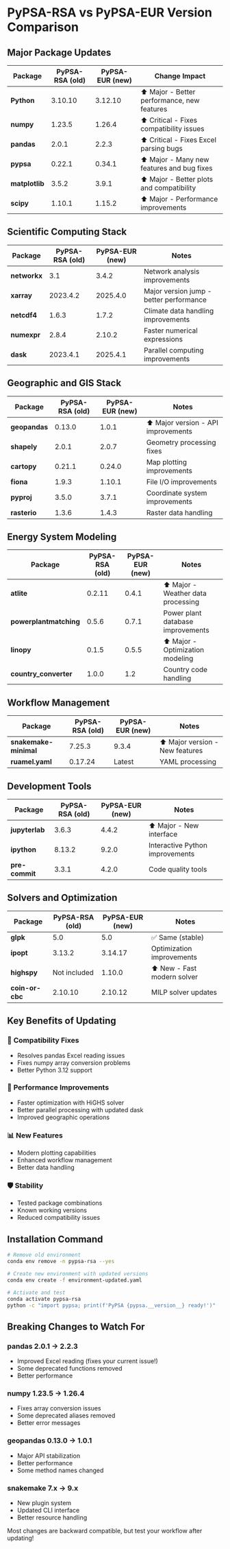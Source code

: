 # PyPSA-RSA vs PyPSA-EUR Version Comparison

## Major Package Updates

| Package | PyPSA-RSA (old) | PyPSA-EUR (new) | Change Impact |
|---------|------------------|------------------|---------------|
| **Python** | 3.10.10 | 3.12.10 | ⬆️ Major - Better performance, new features |
| **numpy** | 1.23.5 | 1.26.4 | ⬆️ Critical - Fixes compatibility issues |
| **pandas** | 2.0.1 | 2.2.3 | ⬆️ Critical - Fixes Excel parsing bugs |
| **pypsa** | 0.22.1 | 0.34.1 | ⬆️ Major - Many new features and bug fixes |
| **matplotlib** | 3.5.2 | 3.9.1 | ⬆️ Major - Better plots and compatibility |
| **scipy** | 1.10.1 | 1.15.2 | ⬆️ Major - Performance improvements |

## Scientific Computing Stack

| Package | PyPSA-RSA (old) | PyPSA-EUR (new) | Notes |
|---------|------------------|------------------|-------|
| **networkx** | 3.1 | 3.4.2 | Network analysis improvements |
| **xarray** | 2023.4.2 | 2025.4.0 | Major version jump - better performance |
| **netcdf4** | 1.6.3 | 1.7.2 | Climate data handling improvements |
| **numexpr** | 2.8.4 | 2.10.2 | Faster numerical expressions |
| **dask** | 2023.4.1 | 2025.4.1 | Parallel computing improvements |

## Geographic and GIS Stack

| Package | PyPSA-RSA (old) | PyPSA-EUR (new) | Notes |
|---------|------------------|------------------|-------|
| **geopandas** | 0.13.0 | 1.0.1 | ⬆️ Major version - API improvements |
| **shapely** | 2.0.1 | 2.0.7 | Geometry processing fixes |
| **cartopy** | 0.21.1 | 0.24.0 | Map plotting improvements |
| **fiona** | 1.9.3 | 1.10.1 | File I/O improvements |
| **pyproj** | 3.5.0 | 3.7.1 | Coordinate system improvements |
| **rasterio** | 1.3.6 | 1.4.3 | Raster data handling |

## Energy System Modeling

| Package | PyPSA-RSA (old) | PyPSA-EUR (new) | Notes |
|---------|------------------|------------------|-------|
| **atlite** | 0.2.11 | 0.4.1 | ⬆️ Major - Weather data processing |
| **powerplantmatching** | 0.5.6 | 0.7.1 | Power plant database improvements |
| **linopy** | 0.1.5 | 0.5.5 | ⬆️ Major - Optimization modeling |
| **country_converter** | 1.0.0 | 1.2 | Country code handling |

## Workflow Management

| Package | PyPSA-RSA (old) | PyPSA-EUR (new) | Notes |
|---------|------------------|------------------|-------|
| **snakemake-minimal** | 7.25.3 | 9.3.4 | ⬆️ Major version - New features |
| **ruamel.yaml** | 0.17.24 | Latest | YAML processing |

## Development Tools

| Package | PyPSA-RSA (old) | PyPSA-EUR (new) | Notes |
|---------|------------------|------------------|-------|
| **jupyterlab** | 3.6.3 | 4.4.2 | ⬆️ Major - New interface |
| **ipython** | 8.13.2 | 9.2.0 | Interactive Python improvements |
| **pre-commit** | 3.3.1 | 4.2.0 | Code quality tools |

## Solvers and Optimization

| Package | PyPSA-RSA (old) | PyPSA-EUR (new) | Notes |
|---------|------------------|------------------|-------|
| **glpk** | 5.0 | 5.0 | ✅ Same (stable) |
| **ipopt** | 3.13.2 | 3.14.17 | Optimization improvements |
| **highspy** | Not included | 1.10.0 | ⬆️ New - Fast modern solver |
| **coin-or-cbc** | 2.10.10 | 2.10.12 | MILP solver updates |

## Key Benefits of Updating

### 🔧 **Compatibility Fixes**
- Resolves pandas Excel reading issues
- Fixes numpy array conversion problems
- Better Python 3.12 support

### 🚀 **Performance Improvements**
- Faster optimization with HiGHS solver
- Better parallel processing with updated dask
- Improved geographic operations

### 📊 **New Features**
- Modern plotting capabilities
- Enhanced workflow management
- Better data handling

### 🛡️ **Stability**
- Tested package combinations
- Known working versions
- Reduced compatibility issues

## Installation Command

```bash
# Remove old environment
conda env remove -n pypsa-rsa --yes

# Create new environment with updated versions
conda env create -f environment-updated.yaml

# Activate and test
conda activate pypsa-rsa
python -c "import pypsa; print(f'PyPSA {pypsa.__version__} ready!')"
```

## Breaking Changes to Watch For

### **pandas 2.0.1 → 2.2.3**
- Improved Excel reading (fixes your current issue!)
- Some deprecated functions removed
- Better performance

### **numpy 1.23.5 → 1.26.4**
- Fixes array conversion issues
- Some deprecated aliases removed
- Better error messages

### **geopandas 0.13.0 → 1.0.1**
- Major API stabilization
- Better performance
- Some method names changed

### **snakemake 7.x → 9.x**
- New plugin system
- Updated CLI interface
- Better resource handling

Most changes are backward compatible, but test your workflow after updating!
